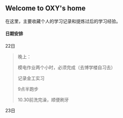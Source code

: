 ## Welcome to OXY's home

在这里，主要收藏个人的学习记录和提炼过后的学习经验。



#### 日期安排

22日

> 晚上：
>
> 模电作业两个小时，必须完成（去博学楼自习去）
>
> 记录金工实习
>
> 9点半跑步
>
> 10.30前洗完澡，顺便刷牙

23日

> 